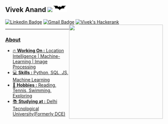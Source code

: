
## Vivek Anand <img src="https://github.com/hjnilsson/country-flags/blob/master/png250px/in.png" height=20px /><img src="https://github.com/voodooed/voodooed/blob/master/a.jpg" height=25px />
[![Linkedin Badge](https://img.shields.io/badge/-VivekAnand-blue?style=flat-square&logo=Linkedin&logoColor=white&link=https://www.linkedin.com/in/voodooedd/)](https://www.linkedin.com/in/voodooedd//) [![Gmail Badge](https://img.shields.io/badge/-vivanand13@gmail.com-c14438?style=flat-square&logo=Gmail&logoColor=white&link=mailto:vivanand13@gmail.com)](mailto:vivanand13@gmail.com)
<a href="https://www.hackerrank.com/voodooed">
  <img alt="Vivek's Hackerank" width="22px" src="https://cdn.jsdelivr.net/npm/simple-icons@v3/icons/hackerrank.svg" />
<img align="right" src="https://media.giphy.com/media/du3J3cXyzhj75IOgvA/giphy.gif" width=300px height=300px/>

---------------------------------------------------------------------------------------------------------------------------------------------------------------------------------
### About
-  :fire: **Working On :** Location Intelligence | Machine-Learning | Image Processing 
-  :computer: **Skills :** Python, SQL, JS, Machine Learning 
-  :tennis: **Hobbies :** Reading, Tennis, Swimming, Exploring
-  :books: **Studying at :** Delhi Tecnological University(Formerly DCE)
